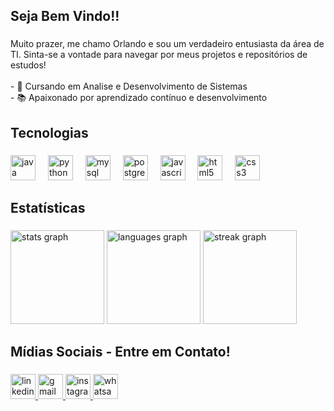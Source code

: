 <h2 align="left">Seja Bem Vindo!!</h2>

###

<p align="left">Muito prazer, me chamo Orlando e sou um verdadeiro entusiasta da área de TI. Sinta-se a vontade para navegar por meus projetos e repositórios de estudos!<br><br>
- 🚀 Cursando em Analise e Desenvolvimento de Sistemas<br>
- 📚 Apaixonado por aprendizado contínuo e desenvolvimento</p>

###

<h2 align="left">Tecnologias</h2>

###

<div align="left">
  <img src="https://skillicons.dev/icons?i=java" height="40" alt="java logo"  />
  <img width="12" />
  <img src="https://skillicons.dev/icons?i=py" height="40" alt="python logo"  />
  <img width="12" />
  <img src="https://skillicons.dev/icons?i=mysql" height="40" alt="mysql logo"  />
  <img width="12" />
  <img src="https://skillicons.dev/icons?i=postgres" height="40" alt="postgresql logo"  />
  <img width="12" />
  <img src="https://skillicons.dev/icons?i=js" height="40" alt="javascript logo"  />
  <img width="12" />
  <img src="https://skillicons.dev/icons?i=html" height="40" alt="html5 logo"  />
  <img width="12" />
  <img src="https://skillicons.dev/icons?i=css" height="40" alt="css3 logo"  />
</div>

###

<h2 align="left">Estatísticas</h2>

###

<div align="left">
  <img src="https://github-readme-stats.vercel.app/api?username=OrlandoNamba&hide_title=false&hide_rank=false&show_icons=true&include_all_commits=true&count_private=true&disable_animations=false&theme=gruvbox_light&locale=en&hide_border=false&order=1" height="150" alt="stats graph"  />
  <img src="https://github-readme-stats.vercel.app/api/top-langs?username=OrlandoNamba&locale=en&hide_title=false&layout=compact&card_width=320&langs_count=5&theme=gruvbox_light&hide_border=false&order=2" height="150" alt="languages graph"  />
  <img src="https://streak-stats.demolab.com?user=OrlandoNamba&locale=en&mode=daily&theme=gruvbox_light&hide_border=false&border_radius=5&order=3" height="150" alt="streak graph"  />
</div>

###

<h2 align="left">Mídias Sociais - Entre em Contato!</h2>

###

<div align="left">
  <a href="https://www.linkedin.com/in/orlando-namba/" target="_blank">
    <img src="https://img.shields.io/static/v1?message=LinkedIn&logo=linkedin&label=&color=0077B5&logoColor=white&labelColor=&style=for-the-badge" height="40" alt="linkedin logo"  />
  </a>
  <a href="mailto:dev.onamba@gmail.com" target="_blank">
    <img src="https://img.shields.io/static/v1?message=Gmail&logo=gmail&label=&color=D14836&logoColor=white&labelColor=&style=for-the-badge" height="40" alt="gmail logo"  />
  </a>
  <a href="https://www.instagram.com/_onamba/" target="_blank">
    <img src="https://img.shields.io/static/v1?message=Instagram&logo=instagram&label=&color=E4405F&logoColor=white&labelColor=&style=for-the-badge" height="40" alt="instagram logo"  />
  </a>
  <a href="https://api.whatsapp.com/send?phone=5511974213357" target="_blank">
    <img src="https://img.shields.io/static/v1?message=Whatsapp&logo=whatsapp&label=&color=25D366&logoColor=white&labelColor=&style=for-the-badge" height="40" alt="whatsapp logo"  />
  </a>
</div>

###
